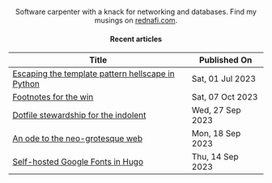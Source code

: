 <div align="center">

Software carpenter with a knack for networking and databases. Find my musings on
<a href="https://rednafi.com/" rel="me">rednafi.com</a>.
<div>

#### Recent articles

| Title | Published On |
| ----- | ------------ |
| [Escaping the template pattern hellscape in Python](https://rednafi.com/python/escape_template_pattern/) | Sat, 01 Jul 2023 |
| [Footnotes for the win](https://rednafi.com/zephyr/footnotes_for_the_win/) | Sat, 07 Oct 2023 |
| [Dotfile stewardship for the indolent](https://rednafi.com/misc/dotfile_stewardship_for_the_indolent/) | Wed, 27 Sep 2023 |
| [An ode to the neo-grotesque web](https://rednafi.com/zephyr/an_ode_to_the_neo_grotesque_web/) | Mon, 18 Sep 2023 |
| [Self-hosted Google Fonts in Hugo](https://rednafi.com/misc/self_hosted_google_fonts_in_hugo/) | Thu, 14 Sep 2023 |
